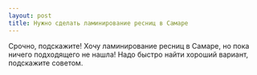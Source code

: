 ```yaml
---
layout: post 
title: Нужно сделать ламинирование ресниц в Самаре 
--- 
```

Срочно, подскажите! Хочу ламинирование ресниц в Самаре, но пока ничего подходящего не нашла! Надо быстро найти хороший вариант, подскажите советом.
